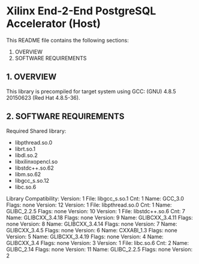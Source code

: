 Xilinx End-2-End PostgreSQL Accelerator (Host)
======================

This README file contains the following sections:
  1. OVERVIEW
  2. SOFTWARE REQUIREMENTS

## 1. OVERVIEW
This library is precompiled for target system using GCC: (GNU) 4.8.5 20150623 (Red Hat 4.8.5-36).

## 2. SOFTWARE REQUIREMENTS

Required Shared library:
* libpthread.so.0
* librt.so.1
* libdl.so.2
* libxilinxopencl.so
* libstdc++.so.62
* libm.so.62
* libgcc_s.so.12
* libc.so.6

Library Compatibility:
 Version: 1  File: libgcc_s.so.1  Cnt: 1
   Name: GCC_3.0  Flags: none  Version: 12
 Version: 1  File: libpthread.so.0  Cnt: 1
   Name: GLIBC_2.2.5  Flags: none  Version: 10
 Version: 1  File: libstdc++.so.6  Cnt: 7
   Name: GLIBCXX_3.4.18  Flags: none  Version: 9
   Name: GLIBCXX_3.4.11  Flags: none  Version: 8
   Name: GLIBCXX_3.4.14  Flags: none  Version: 7
   Name: GLIBCXX_3.4.5  Flags: none  Version: 6
   Name: CXXABI_1.3  Flags: none  Version: 5
   Name: GLIBCXX_3.4.19  Flags: none  Version: 4
   Name: GLIBCXX_3.4  Flags: none  Version: 3
 Version: 1  File: libc.so.6  Cnt: 2
   Name: GLIBC_2.14  Flags: none  Version: 11
   Name: GLIBC_2.2.5  Flags: none  Version: 2
